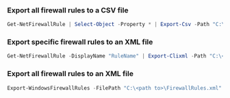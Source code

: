 ### Export all firewall rules to a CSV file
```powershell
Get-NetFirewallRule | Select-Object -Property * | Export-Csv -Path "C:\<path to>\FirewallRules.csv" -NoTypeInformation
```

### Export specific firewall rules to an XML file
```powershell
Get-NetFirewallRule -DisplayName "RuleName" | Export-Clixml -Path "C:\<path to>\FirewallRules.xml"
```

### Export all firewall rules to an XML file
```powershell
Export-WindowsFirewallRules -FilePath "C:\<path to>\FirewallRules.xml"
```